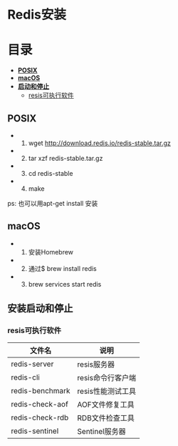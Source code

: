 # Redis安装

# 目录

+ **[POSIX](#POSIX)**
+ **[macOS](#macOS)**
+ **[启动和停止](#启动和停止)**
    + [resis可执行软件](#resis可执行软件)


## POSIX

* 1. wget http://download.redis.io/redis-stable.tar.gz

* 2. tar xzf redis-stable.tar.gz

* 3. cd redis-stable

* 4. make


ps: 也可以用apt-get install 安装


## macOS

* 1. 安装Homebrew

* 2. 通过$ brew install redis

* 3. brew services start redis

## 安装启动和停止



### resis可执行软件

|文件名	|说明	|
|---------------|---------------|
|redis-server| resis服务器|
|redis-cli| resis命令行客户端|
|redis-benchmark| resis性能测试工具|
|redis-check-aof| AOF文件修复工具|
|redis-check-rdb| RDB文件检查工具|
|redis-sentinel| Sentinel服务器|


